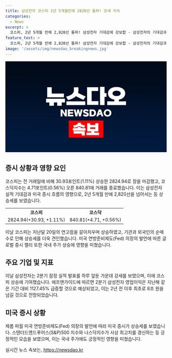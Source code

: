 ```yaml
---
title: 삼성전자 코스피 2년 5개월만에 2820선 돌파! 강세 지속
categories:
  - News
excerpt: >
  코스피, 2년 5개월 만에 2,820선 돌파! 삼성전자 기대감에 강보합 - 삼성전자의 기대감과 미국 증시의 호황으로 코스피가 2,820선을 돌파하며 2년 5개월 만에 강보합을 기록했다. 코스피는 30.93포인트(1.11%) 상승한 2824.94에 마감했으며, 2분기 삼성전자의 강세와 미국 증시 랠리의 영향을 받았다. 또한, 코스닥지수도 4.71포인트(0.56%) 상승한 840.81에 거래를 마쳤다. 이러한 주가 상승은 삼성전자의 2분기 실적 기대감과 미국 증시의 호황으로 인한 것으로 분석되고 있다.
feature_text: >
  코스피, 2년 5개월 만에 2,820선 돌파! 삼성전자 기대감에 강보합 - 삼성전자의 기대감과 미국 증시의 호황으로 코스피가 2,820선을 돌파하며 2년 5개월 만에 강보합을 기록했다. 코스피는 30.93포인트(1.11%) 상승한 2824.94에 마감했으며, 2분기 삼성전자의 강세와 미국 증시 랠리의 영향을 받았다. 또한, 코스닥지수도 4.71포인트(0.56%) 상승한 840.81에 거래를 마쳤다. 이러한 주가 상승은 삼성전자의 2분기 실적 기대감과 미국 증시의 호황으로 인한 것으로 분석되고 있다.
image: '/assets/img/newsdao_breakingnews.jpg'
---
```


<p><img src="/assets/img/newsdao_breakingnews.jpg" alt="pcversion 속보" /></p>

<h2 data-ke-size="size26">증시 상황과 영향 요인</h2>

<p data-ke-size="size16">코스피는 전 거래일에 비해 30.93포인트(1.11%) 상승한 2824.94로 장을 마감했고, 코스닥지수는 4.71포인트(0.56%) 오른 840.81에 거래를 종료했습니다. 이는 삼성전자 실적 기대감과 미국 증시 흐름의 영향으로, 2년 5개월 만에 2,820선을 넘어서는 등 상승세를 보였습니다.</p>

<table>
    <tr>
        <td style="text-align: center; height: 17px;"><b>코스피</b></td>
        <td style="text-align: center; height: 17px;"><b>코스닥</b></td>
    </tr>
    <tr>
        <td style="text-align: center; height: 17px;">2824.94(+30.93, +1.11%)</td>
        <td style="text-align: center; height: 17px;">840.81(+4.71, +0.56%)</td>
    </tr>
</table>

<p data-ke-size="size16">이날 코스피는 지난달 20일의 연고점을 갈아치우며 상승하였고, 기관과 외국인의 순매수로 인해 상승세를 더욱 견인했습니다. 미국 연방준비제도(Fed) 의장의 발언에 따른 글로벌 증시 랠리 또한 국내 주가 상승에 영향을 미쳤습니다.</p>

<h2 data-ke-size="size26">주요 기업 및 지표</h2>

<p data-ke-size="size16">이날 삼성전자는 2분기 잠정 실적 발표를 하루 앞둔 가운데 강세를 보였으며, 이에 코스피 상승에 기여했습니다. 에프앤가이드에 따르면 2분기 삼성전자 영업이익은 지난해 같은 기간 대비 1127.45% 급증할 것으로 예상되었고, 이는 2년 전 이후 최초로 8조 원을 넘길 것으로 전망되었습니다.</p>

<h2 data-ke-size="size26">미국 증시 상황</h2>

<p data-ke-size="size16">제롬 파월 미국 연방준비제도(Fed) 의장의 발언에 따라 미국 증시가 상승세를 보였습니다. 스탠더드앤드푸어스(S&P)500 지수와 나스닥지수가 사상 최고치를 경신하는 등 긍정적인 모습을 보였으며, 이는 국내 주가에도 긍정적인 영향을 미쳤습니다.</p>
실시간 뉴스 속보는, <a href="https://newsdao.kr" rel="dofollow">https://newsdao.kr</a>


